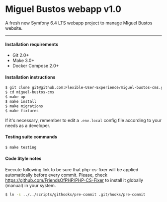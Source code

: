 Miguel Bustos webapp v1.0
=========================

A fresh new Symfony 6.4 LTS webapp project to manage Miguel Bustos website.

---

#### Installation requirements

* Git 2.0+
* Make 3.0+
* Docker Compose 2.0+

#### Installation instructions

```bash
$ git clone git@github.com:Flexible-User-Experience/miguel-bustos-cms.git miguel-bustos-cms
$ cd miguel-bustos-cms
$ make up
$ make install
$ make migrations
$ make fixtures
```

If it's necessary, remember to edit a `.env.local` config file according to your needs as a developer.

#### Testing suite commands

```bash
$ make testing
```

#### Code Style notes

Execute following link to be sure that php-cs-fixer will be applied automatically before every commit. Please, check https://github.com/FriendsOfPHP/PHP-CS-Fixer to install it globally (manual) in your system.

```bash
$ ln -s ../../scripts/githooks/pre-commit .git/hooks/pre-commit
```
